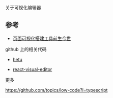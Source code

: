 关于可视化编辑器



## 参考

- [页面可视化搭建工具前生今世](https://github.com/CntChen/cntchen.github.io/issues/15) 

github 上的相关代码

- [hetu](https://github.com/LianjiaTech/hetu)

-  [react-visual-editor](https://github.com/brick-design/react-visual-editor)



更多

https://github.com/topics/low-code?l=typescript

